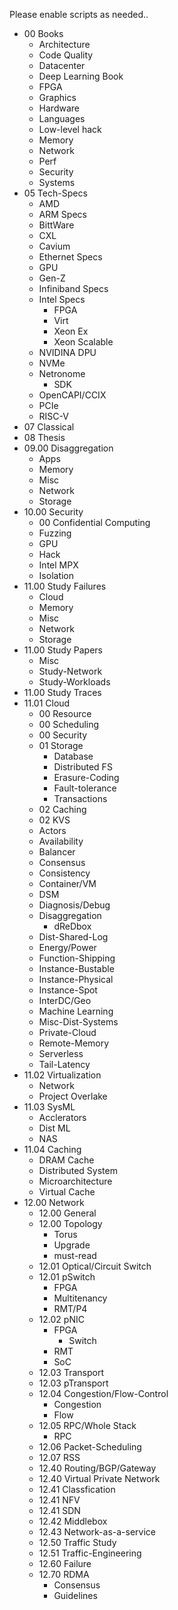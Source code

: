 Please enable scripts as needed..
- 00 Books
    - Architecture
    - Code Quality
    - Datacenter
    - Deep Learning Book
    - FPGA
    - Graphics
    - Hardware
    - Languages
    - Low-level hack
    - Memory
    - Network
    - Perf
    - Security
    - Systems
- 05 Tech-Specs
    - AMD
    - ARM Specs
    - BittWare
    - CXL
    - Cavium
    - Ethernet Specs
    - GPU
    - Gen-Z
    - Infiniband Specs
    - Intel Specs
        - FPGA
        - Virt
        - Xeon Ex
        - Xeon Scalable
    - NVIDINA DPU
    - NVMe
    - Netronome
        - SDK
    - OpenCAPI/CCIX
    - PCIe
    - RISC-V
- 07 Classical
- 08 Thesis
- 09.00 Disaggregation
    - Apps
    - Memory
    - Misc
    - Network
    - Storage
- 10.00 Security
    - 00 Confidential Computing
    - Fuzzing
    - GPU
    - Hack
    - Intel MPX
    - Isolation
- 11.00 Study Failures
    - Cloud
    - Memory
    - Misc
    - Network
    - Storage
- 11.00 Study Papers
    - Misc
    - Study-Network
    - Study-Workloads
- 11.00 Study Traces
- 11.01 Cloud
    - 00 Resource
    - 00 Scheduling
    - 00 Security
    - 01 Storage
        - Database
        - Distributed FS
        - Erasure-Coding
        - Fault-tolerance
        - Transactions
    - 02 Caching
    - 02 KVS
    - Actors
    - Availability
    - Balancer
    - Consensus
    - Consistency
    - Container/VM
    - DSM
    - Diagnosis/Debug
    - Disaggregation
        - dReDbox
    - Dist-Shared-Log
    - Energy/Power
    - Function-Shipping
    - Instance-Bustable
    - Instance-Physical
    - Instance-Spot
    - InterDC/Geo
    - Machine Learning
    - Misc-Dist-Systems
    - Private-Cloud
    - Remote-Memory
    - Serverless
    - Tail-Latency
- 11.02 Virtualization
    - Network
    - Project Overlake
- 11.03 SysML
    - Acclerators
    - Dist ML
    - NAS
- 11.04 Caching
    - DRAM Cache
    - Distributed System
    - Microarchitecture
    - Virtual Cache
- 12.00 Network
    - 12.00 General
    - 12.00 Topology
        - Torus
        - Upgrade
        - must-read
    - 12.01 Optical/Circuit Switch
    - 12.01 pSwitch
        - FPGA
        - Multitenancy
        - RMT/P4
    - 12.02 pNIC
        - FPGA
            - Switch
        - RMT
        - SoC
    - 12.03 Transport
    - 12.03 pTransport
    - 12.04 Congestion/Flow-Control
        - Congestion
        - Flow
    - 12.05 RPC/Whole Stack
        - RPC
    - 12.06 Packet-Scheduling
    - 12.07 RSS
    - 12.40 Routing/BGP/Gateway
    - 12.40 Virtual Private Network
    - 12.41 Classfication
    - 12.41 NFV
    - 12.41 SDN
    - 12.42 Middlebox
    - 12.43 Network-as-a-service
    - 12.50 Traffic Study
    - 12.51 Traffic-Engineering
    - 12.60 Failure
    - 12.70 RDMA
        - Consensus
        - Guidelines
